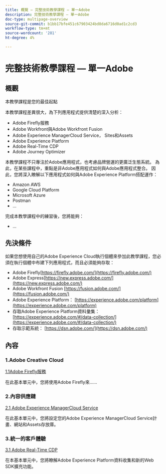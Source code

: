 ```yaml
---
title: 概覽 — 完整技術教學課程 — 單一Adobe
description: 完整技術教學課程 — 單一Adobe
doc-type: multipage-overview
source-git-commit: b1bb17bfe451c67903424bd8da6716d0ad1c2cd3
workflow-type: tm+mt
source-wordcount: '281'
ht-degree: 4%

---
```


# 完整技術教學課程 — 單一Adobe

## 概觀

本教學課程是您的最佳起點

本教學課程差異很大，為下列應用程式提供清楚的深入分析：

- Adobe Firefly服務
- Adobe Workfront與Adobe Workfront Fusion
- Adobe Experience ManagerCloud Service， Sites和Assets
- Adobe Experience Platform
- Adobe Real-Time CDP
- Adobe Journey Optimizer


本教學課程不只專注於Adobe應用程式，也考慮品牌營運的更廣泛生態系統。 為此，在某些課程中，重點是非Adobe應用程式如何與Adobe應用程式整合。 因此，您將深入瞭解以下應用程式如何與Adobe Experience Platform搭配運作：

- Amazon AWS
- Google Cloud Platform
- Microsoft Azure
- Postman
- ...

完成本教學課程中的練習後，您將能夠：

- ...

## 先決條件

如果您想使用自己的Adobe Experience Cloud執行個體來參加此教學課程，您必須在執行個體中布建下列應用程式，而且必須能夠存取：

- Adobe Firefly[https://firefly.adobe.com/](https://firefly.adobe.com/)
- Adobe Express[https://new.express.adobe.com/](https://new.express.adobe.com/)
- Adobe Workfront Fusion [https://fusion.adobe.com/](https://fusion.adobe.com/)
- Adobe Experience Platform： [https://experience.adobe.com/platform](https://experience.adobe.com/platform)
- 存取Adobe Experience Platform資料彙集： [https://experience.adobe.com/#/data-collection/](https://experience.adobe.com/#/data-collection/)
- 存取示範系統： [https://dsn.adobe.com/](https://dsn.adobe.com/)

## 內容

### 1.Adobe Creative Cloud

[1.1Adobe Firefly服務](./modules/creative-cloud/module1.1/firefly-services.md)

在此基本單元中，您將使用Adobe Firefly來……

### 2.內容供應鏈

[2.1 Adobe Experience ManagerCloud Service](./modules/csc/module2.1/aemcs.md)

在此基本單元中，您將設定您的Adobe Experience ManagerCloud Service計畫、網站和Assets存放庫。

### 3.統一的客戶體驗

[3.1 Adobe Real-Time CDP](./modules/uce/module3.1/rtcdp.md)

在本基本單元中，您將瞭解Adobe Experience Platform資料收集和新的Web SDK擴充功能。